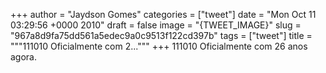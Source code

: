 
+++
author = "Jaydson Gomes"
categories = ["tweet"]
date = "Mon Oct 11 03:29:56 +0000 2010"
draft = false
image = "{TWEET_IMAGE}"
slug = "967a8d9fa75dd561a5edec9a0c9513f122cd397b"
tags = ["tweet"]
title = """111010 Oficialmente com 2..."""
+++
111010 Oficialmente com 26 anos agora.
